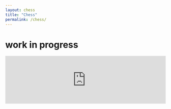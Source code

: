 ```yaml
---
layout: chess
title: "Chess"
permalink: /chess/
---
```


# work in progress 

<iframe id="13132920" allowtransparency="true" frameborder="0" style="width:100%;border:none;" src="https://www.chess.com/emboard?id=13132920"></iframe><script nonce="chesscom-diagram">window.addEventListener("message",e=>{e['data']&&"13132920"===e['data']['id']&&document.getElementById(`${e['data']['id']}`)&&(document.getElementById(`${e['data']['id']}`).style.height=`${e['data']['frameHeight']+37}px`)});</script>
